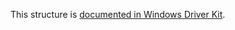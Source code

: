 This structure is [documented in Windows Driver Kit](https://learn.microsoft.com/en-us/windows-hardware/drivers/ddi/ntddk/ns-ntddk-_power_throttling_thread_state).
